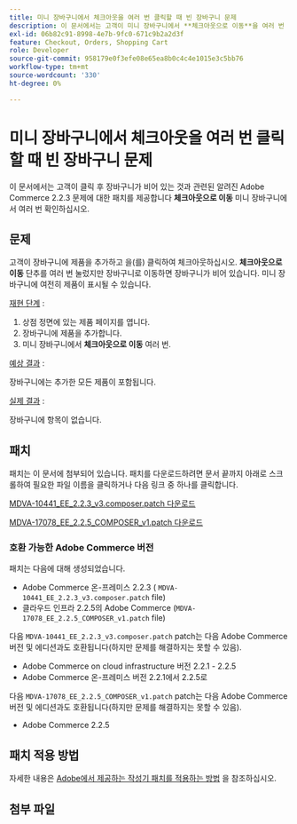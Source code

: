 ```yaml
---
title: 미니 장바구니에서 체크아웃을 여러 번 클릭할 때 빈 장바구니 문제
description: 이 문서에서는 고객이 미니 장바구니에서 **체크아웃으로 이동**을 여러 번 클릭한 후 장바구니가 비어 있는 것과 관련된 알려진 Adobe Commerce 2.2.3 문제에 대한 패치를 제공합니다.
exl-id: 06b82c91-8998-4e7b-9fc0-671c9b2a2d3f
feature: Checkout, Orders, Shopping Cart
role: Developer
source-git-commit: 958179e0f3efe08e65ea8b0c4c4e1015e3c5bb76
workflow-type: tm+mt
source-wordcount: '330'
ht-degree: 0%

---
```


# 미니 장바구니에서 체크아웃을 여러 번 클릭할 때 빈 장바구니 문제

이 문서에서는 고객이 클릭 후 장바구니가 비어 있는 것과 관련된 알려진 Adobe Commerce 2.2.3 문제에 대한 패치를 제공합니다 **체크아웃으로 이동** 미니 장바구니에서 여러 번 확인하십시오.

## 문제

고객이 장바구니에 제품을 추가하고 을(를) 클릭하여 체크아웃하십시오. **체크아웃으로 이동** 단추를 여러 번 눌렀지만 장바구니로 이동하면 장바구니가 비어 있습니다. 미니 장바구니에 여전히 제품이 표시될 수 있습니다.

<u>재현 단계</u> :

1. 상점 정면에 있는 제품 페이지를 엽니다.
1. 장바구니에 제품을 추가합니다.
1. 미니 장바구니에서 **체크아웃으로 이동** 여러 번.

<u>예상 결과</u> :

장바구니에는 추가한 모든 제품이 포함됩니다.

<u>실제 결과</u> :

장바구니에 항목이 없습니다.

## 패치

패치는 이 문서에 첨부되어 있습니다. 패치를 다운로드하려면 문서 끝까지 아래로 스크롤하여 필요한 파일 이름을 클릭하거나 다음 링크 중 하나를 클릭합니다.

[MDVA-10441\_EE\_2.2.3\_v3.composer.patch 다운로드](assets/MDVA-10441_EE_2.2.3_v3.composer.patch.zip)

[MDVA-17078\_EE\_2.2.5\_COMPOSER\_v1.patch 다운로드](assets/MDVA-17078_EE_2.2.5_COMPOSER_v1.patch.zip)

### 호환 가능한 Adobe Commerce 버전

패치는 다음에 대해 생성되었습니다.

* Adobe Commerce 온-프레미스 2.2.3 ( `MDVA-10441_EE_2.2.3_v3.composer.patch` file)
* 클라우드 인프라 2.2.5의 Adobe Commerce (`MDVA-17078_EE_2.2.5_COMPOSER_v1.patch` file)

다음 `MDVA-10441_EE_2.2.3_v3.composer.patch` patch는 다음 Adobe Commerce 버전 및 에디션과도 호환됩니다(하지만 문제를 해결하지는 못할 수 있음).

* Adobe Commerce on cloud infrastructure 버전 2.2.1 - 2.2.5
* Adobe Commerce 온-프레미스 버전 2.2.1에서 2.2.5로

다음 `MDVA-17078_EE_2.2.5_COMPOSER_v1.patch` patch는 다음 Adobe Commerce 버전 및 에디션과도 호환됩니다(하지만 문제를 해결하지는 못할 수 있음).

* Adobe Commerce 2.2.5

## 패치 적용 방법

자세한 내용은 [Adobe에서 제공하는 작성기 패치를 적용하는 방법](/help/how-to/general/how-to-apply-a-composer-patch-provided-by-magento.md) 을 참조하십시오.

## 첨부 파일
